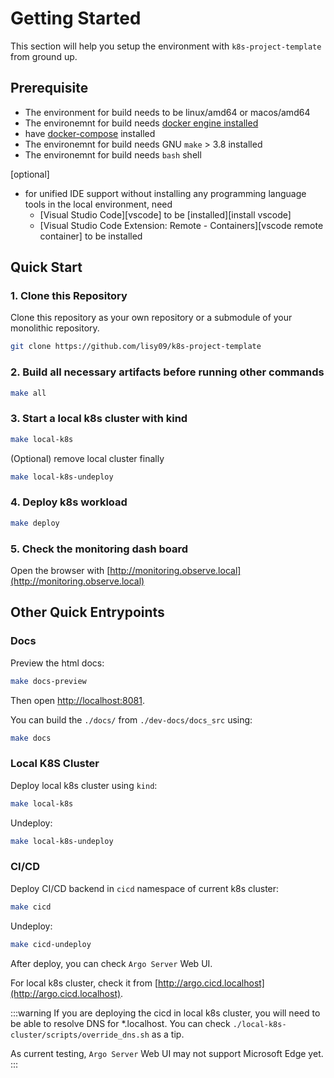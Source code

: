 # Getting Started

This section will help you setup the environment with `k8s-project-template` from ground up.

## Prerequisite

- The environment for build needs to be linux/amd64 or macos/amd64
- The environemnt for build needs [docker engine installed](https://docs.docker.com/engine/install/)
- have [docker-compose](https://docs.docker.com/compose/install/) installed
- The environemnt for build needs GNU `make` > 3.8 installed
- The environemnt for build needs `bash` shell

[optional]
- for unified IDE support without installing any programming language tools in the local environment, need 
  - [Visual Studio Code][vscode] to be [installed][install vscode]
  - [Visual Studio Code Extension: Remote - Containers][vscode remote container] to be installed

## Quick Start

### 1. Clone this Repository

Clone this repository as your own repository or a submodule of your monolithic repository.

```bash
git clone https://github.com/lisy09/k8s-project-template
```

### 2. Build all necessary artifacts before running other commands

```bash
make all
```

### 3. Start a local k8s cluster with kind

```bash
make local-k8s
```

(Optional) remove local cluster finally

```bash
make local-k8s-undeploy
```

### 4. Deploy k8s workload

```bash
make deploy
```

### 5. Check the monitoring dash board 

Open the browser with [http://monitoring.observe.local](http://monitoring.observe.local)

## Other Quick Entrypoints

### Docs

Preview the html docs:

```bash
make docs-preview
```

Then open [http://localhost:8081](http://localhost:8081).


You can build the `./docs/` from `./dev-docs/docs_src` using:

```bash
make docs
```

### Local K8S Cluster

Deploy local k8s cluster using `kind`:

```bash
make local-k8s
```

Undeploy:

```bash
make local-k8s-undeploy
```

### CI/CD

Deploy CI/CD backend in `cicd` namespace of current k8s cluster:

```bash
make cicd
```

Undeploy:

```bash
make cicd-undeploy
```

After deploy, you can check `Argo Server` Web UI.

For local k8s cluster, check it from [http://argo.cicd.localhost](http://argo.cicd.localhost).

:::warning
If you are deploying the cicd in local k8s cluster, you will need to be able to resolve DNS for *.localhost.
You can check `./local-k8s-cluster/scripts/override_dns.sh` as a tip.

As current testing, `Argo Server` Web UI may not support Microsoft Edge yet.
:::